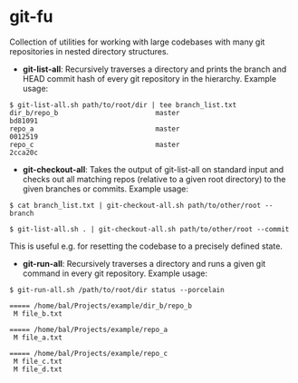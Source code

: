 # git-fu

Collection of utilities for working with large codebases with many git repositories in nested directory structures.

- **git-list-all**: Recursively traverses a directory and prints the branch and HEAD commit hash of every git repository in the hierarchy.
Example usage:
```
$ git-list-all.sh path/to/root/dir | tee branch_list.txt
dir_b/repo_b                        master                            bd81091           
repo_a                              master                            0012519           
repo_c                              master                            2cca20c 
```

- **git-checkout-all**: Takes the output of git-list-all on standard input and checks out all matching repos (relative to a given root directory) to the given branches or commits.
Example usage:
```
$ cat branch_list.txt | git-checkout-all.sh path/to/other/root --branch
``` 
```
$ git-list-all.sh . | git-checkout-all.sh path/to/other/root --commit
```

This is useful e.g. for resetting the codebase to a precisely defined state.

- **git-run-all**: Recursively traverses a directory and runs a given git command in every git repository.
Example usage:
```
$ git-run-all.sh /path/to/root/dir status --porcelain

===== /home/bal/Projects/example/dir_b/repo_b
 M file_b.txt

===== /home/bal/Projects/example/repo_a
 M file_a.txt

===== /home/bal/Projects/example/repo_c
 M file_c.txt
 M file_d.txt
```